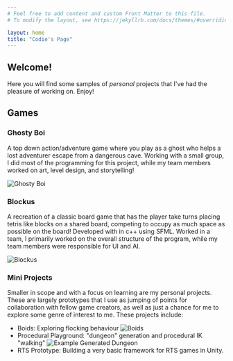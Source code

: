 ```yaml
---
# Feel free to add content and custom Front Matter to this file.
# To modify the layout, see https://jekyllrb.com/docs/themes/#overriding-theme-defaults

layout: home
title: "Codie's Page"
---
```

## Welcome!

Here you will find some samples of *personal* projects that I've had the pleasure of working on. Enjoy!

## Games

### Ghosty Boi

A top down action/adventure game where you play as a ghost who helps a lost adventurer escape from a dangerous cave. Working with a small group, I did most of the programming for this project, while my team members worked on art, level design, and storytelling!

![Ghosty Boi](https://media.giphy.com/media/6dHFZoNBeb30Jerj1F/giphy.gif)

### Blockus

A recreation of a classic board game that has the player take turns placing tetris like blocks on a shared board, competing to occupy as much space as possible on the board! Developed with in c++ using SFML. Worked in a team, I primarily worked on the overall structure of the program, while my team members were responsible for UI and AI.

![Blockus](https://media.giphy.com/media/PRIrTjl41JlLP3t3Je/giphy.gif)

### Mini Projects

Smaller in scope and with a focus on learning are my personal projects. These are largely prototypes that I use as jumping of points for collaboration with fellow game creators, as well as just a chance for me to explore some genre of interest to me. These projects include:

- Boids: Exploring flocking behaviour ![Boids](https://media.giphy.com/media/oFFGYuShLwrc9sl621/giphy.gif)
- Procedural Playground: "dungeon" generation and procedural IK "walking" ![Example Generated Dungeon](https://i.imgur.com/RM8AXtw.png)
- RTS Prototype: Building a very basic framework for RTS games in Unity.

